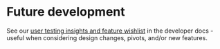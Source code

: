 # Future development

See our [user testing insights and feature wishlist](../shared/future.md) in the developer docs - useful when considering design changes, pivots, and/or new features.
